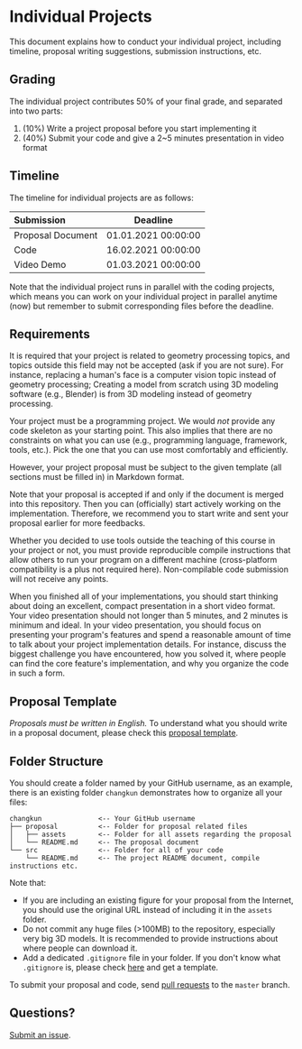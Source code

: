# Individual Projects

This document explains how to conduct your individual project, including
timeline, proposal writing suggestions, submission instructions, etc.

## Grading

The individual project contributes 50% of your final grade, and separated into two parts:

1. (10%) Write a project proposal before you start implementing it
2. (40%) Submit your code and give a 2~5 minutes presentation in video format

## Timeline

The timeline for individual projects are as follows:

| Submission        | Deadline            |
|:------------------|:-------------------:|
| Proposal Document | 01.01.2021 00:00:00 |
| Code              | 16.02.2021 00:00:00 |
| Video Demo        | 01.03.2021 00:00:00 |

Note that the individual project runs in parallel with the coding projects,
which means you can work on your individual project in parallel anytime (now)
but remember to submit corresponding files before the deadline.

## Requirements

It is required that your project is related to geometry processing topics, and topics outside this field may not be accepted (ask if you are not sure). For instance, replacing a human's face is a computer vision topic instead of geometry processing; Creating a model from scratch using 3D modeling software (e.g., Blender) is from 3D modeling instead of geometry processing.

Your project must be a programming project. We would _not_ provide any code skeleton as your starting point. This also implies that there are no constraints on what you can use (e.g., programming language, framework, tools, etc.). Pick the one that you can use most comfortably and efficiently. 

However, your project proposal must be subject to the given template (all sections must be filled in) in Markdown format.

Note that your proposal is accepted if and only if the document is merged
into this repository. Then you can (officially) start actively working on the implementation.
Therefore, we recommend you to start write and sent your proposal earlier for more feedbacks.

Whether you decided to use tools outside the teaching of this course in your project or not, you must provide reproducible compile instructions that allow others to run your program on a different machine (cross-platform compatibility is a plus not required here). Non-compilable code submission will not receive any points.

When you finished all of your implementations, you should start thinking about doing an excellent, compact presentation in a short video format. Your video presentation should not longer than 5 minutes, and 2 minutes is minimum and ideal. In your video presentation, you should focus on presenting your program's features and spend a reasonable amount of time to talk about your project implementation details. For instance, discuss the biggest challenge you have encountered, how you solved it,  where people can find the core feature's implementation, and why you organize the code in such a form.

## Proposal Template

_Proposals must be written in English._
To understand what you should write in a proposal document, please check this
[proposal template](./proposal-template.md).

## Folder Structure

You should create a folder named by your GitHub username, as an example,
there is an existing folder `changkun` demonstrates how to organize
all your files:

```
changkun              <-- Your GitHub username
├── proposal          <-- Folder for proposal related files
│   ├── assets        <-- Folder for all assets regarding the proposal
│   └── README.md     <-- The proposal document
└── src               <-- Folder for all of your code
    └── README.md     <-- The project README document, compile instructions etc.
```

Note that:

- If you are including an existing figure for your proposal from the Internet,
  you should use the original URL instead of including it in the `assets` folder.
- Do not commit any huge files (>100MB) to the repository, especially very big 3D models.
  It is recommended to provide instructions about where people can download it.
- Add a dedicated `.gitignore` file in your folder. If you don't know what
  `.gitignore` is, please check [here](https://github.com/github/gitignore)
  and get a template.

To submit your proposal and code, send [pull requests](https://github.com/mimuc/gp-ws2021/pulls) to the `master` branch.

## Questions?

[Submit an issue](https://github.com/mimuc/gp-ws2021/issues/new).